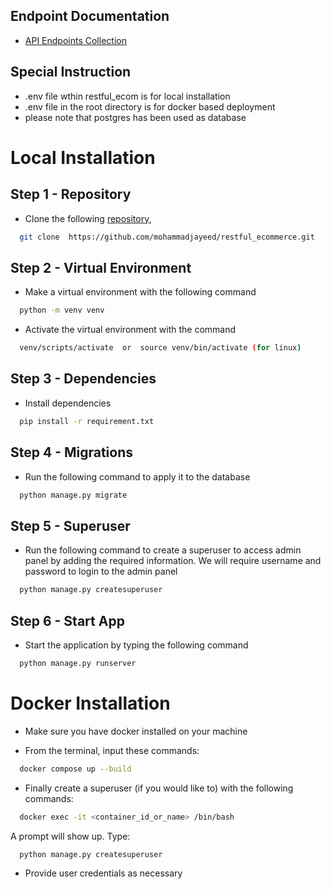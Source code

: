 ## Endpoint Documentation
- [API Endpoints Collection](https://documenter.getpostman.com/view/20444054/2sAY4x9MRh)

## Special Instruction
- .env file wthin restful_ecom is for local installation
- .env file in the root directory is for docker based deployment
-  please note that postgres has been used as database



# Local Installation


## Step 1 - Repository
- Clone the following [repository](https://github.com/mohammadjayeed/restful_ecommerce.git),
```bash
  git clone  https://github.com/mohammadjayeed/restful_ecommerce.git
```
## Step 2 - Virtual Environment
- Make a virtual environment with the following command
```bash
  python -m venv venv
```
-  Activate the virtual environment with the command
```bash
  venv/scripts/activate  or  source venv/bin/activate (for linux)
```
## Step 3 - Dependencies
- Install dependencies
```bash
  pip install -r requirement.txt
```
## Step 4 - Migrations
- Run the following command to apply it to the database
```bash
  python manage.py migrate
```
## Step 5 - Superuser
- Run the following command to create a superuser to access admin panel by adding the required information. We will require username and password to login to the admin panel
```bash
  python manage.py createsuperuser
```
## Step 6 - Start App
- Start the application by typing the following command
```bash
  python manage.py runserver
```

# Docker Installation
- Make sure you have docker installed on your machine

- From the terminal, input these commands:
```bash
  docker compose up --build
```
- Finally create a superuser (if you would like to) with the following commands:
```bash
  docker exec -it <container_id_or_name> /bin/bash
```
A prompt will show up. Type:
```bash
  python manage.py createsuperuser
```
- Provide user credentials as necessary 




